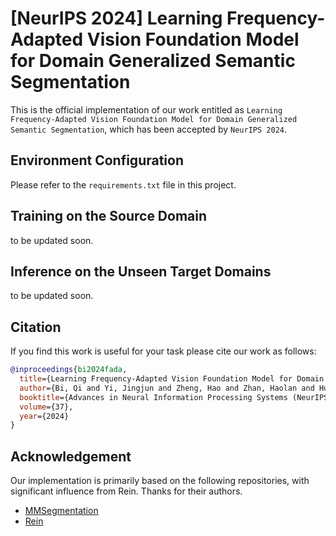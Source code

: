 # [NeurIPS 2024] Learning Frequency-Adapted Vision Foundation Model for Domain Generalized Semantic Segmentation

This is the official implementation of our work entitled as ```Learning Frequency-Adapted Vision Foundation Model for Domain Generalized Semantic Segmentation```, which has been accepted by ```NeurIPS 2024```.

## Environment Configuration

Please refer to the ```requirements.txt``` file in this project.

## Training on the Source Domain

to be updated soon.

## Inference on the Unseen Target Domains

to be updated soon.

## Citation

If you find this work is useful for your task please cite our work as follows:

```BibTeX
@inproceedings{bi2024fada,
  title={Learning Frequency-Adapted Vision Foundation Model for Domain Generalized Semantic Segmentation},
  author={Bi, Qi and Yi, Jingjun and Zheng, Hao and Zhan, Haolan and Huang, Yawen and Ji, Wei and Li, Yuexiang and Zheng, Yefeng},
  booktitle={Advances in Neural Information Processing Systems (NeurIPS)},
  volume={37},
  year={2024}
}
```

## Acknowledgement

Our implementation is primarily based on the following repositories, with significant influence from Rein. Thanks for their authors.
* [MMSegmentation](https://github.com/open-mmlab/mmsegmentation)
* [Rein](https://github.com/w1oves/Rein)

